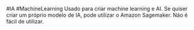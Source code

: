 #IA #MachineLearning 
Usado para criar machine learning e AI. Se quiser criar um próprio modelo de IA, pode utilizar o Amazon Sagemaker. Não é fácil de utilizar.  